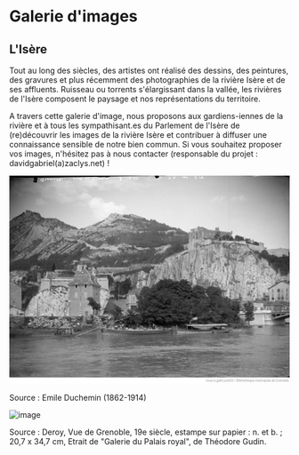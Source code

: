 # Galerie d'images

## L'Isère

Tout au long des siècles, des artistes ont réalisé des dessins, des peintures, des gravures et plus récemment des photographies de la rivière Isère et de ses affluents. Ruisseau ou torrents s'élargissant dans la vallée, les rivières de l'Isère composent le paysage et nos représentations du territoire. 

A travers cette galerie d'image, nous proposons aux gardiens-iennes de la rivière et à tous les sympathisant.es du Parlement de l'Isère de (re)découvrir les images de la rivière Isère et contribuer à diffuser une connaissance sensible de notre bien commun. Si vous souhaitez proposer vos images, n'hésitez pas à nous contacter (responsable du projet : davidgabriel(a)zaclys.net) ! 

![Image title](https://github.com/Konsilion/website-parlement-riviere-isere/blob/master/mkdocs/media/commission_artistique/abc009ed-b9bb-4488-85bf-ecf93e3c65b0.png?raw=true)

Source : Emile Duchemin (1862-1914)

![image](https://github.com/user-attachments/assets/c61bc790-6088-4478-b469-08a856a76b5c)

Source : Deroy, Vue de Grenoble, 19e siècle, estampe sur papier : n. et b. ; 20,7 x 34,7 cm, Etrait de "Galerie du Palais royal", de Théodore Gudin.
